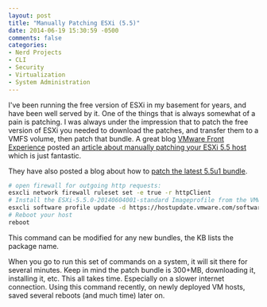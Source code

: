 ```yaml
---
layout: post
title: "Manually Patching ESXi (5.5)"
date: 2014-06-19 15:30:59 -0500
comments: false
categories:
- Nerd Projects
- CLI
- Security
- Virtualization
- System Administration
---
```

I've been running the free version of ESXi in my basement for years, and have been well served by it. One of the things that is always somewhat of a pain is patching. I was always under the impression that to patch the free version of ESXi you needed to download the patches, and transfer them to a VMFS volume, then patch that bundle. A great blog [VMware Front Experience](http://www.v-front.de/) posted an [article about manually patching your ESXi 5.5 host](http://www.v-front.de/2014/04/openssl-heartbleed-patches-for-esxi-55.html) which is just fantastic.

<!--more-->

They have also posted a blog about how to [patch the latest 5.5u1 bundle](http://www.v-front.de/2014/06/new-esxi-55-patch-fixes-nfs-bug-and.html).

```bash update_vmware55_host.sh
# open firewall for outgoing http requests:
esxcli network firewall ruleset set -e true -r httpClient
# Install the ESXi-5.5.0-20140604001-standard Imageprofile from the VMware Online depot
esxcli software profile update -d https://hostupdate.vmware.com/software/VUM/PRODUCTION/main/vmw-depot-index.xml -p ESXi-5.5.0-20140604001-standard
# Reboot your host
reboot
```

This command can be modified for any new bundles, the KB lists the package name.

When you go to run this set of commands on a system, it will sit there for several minutes. Keep in mind the patch bundle is 300+MB, downloading it, installing it, etc. This all takes time. Especially on a slower internet connection. Using this command recently, on newly deployed VM hosts, saved several reboots (and much time) later on.
